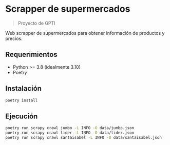 # Scrapper de supermercados

> Proyecto de GPTI

Web scrapper de supermercados para obtener información de productos y precios.

## Requerimientos

- Python >= 3.8 (idealmente 3.10)
- Poetry

## Instalación

```bash
poetry install
```

## Ejecución

```bash
poetry run scrapy crawl jumbo -L INFO -O data/jumbo.json
poetry run scrapy crawl lider -L INFO -O data/lider.json
poetry run scrapy crawl santaisabel -L INFO -O data/santaisabel.json
```
